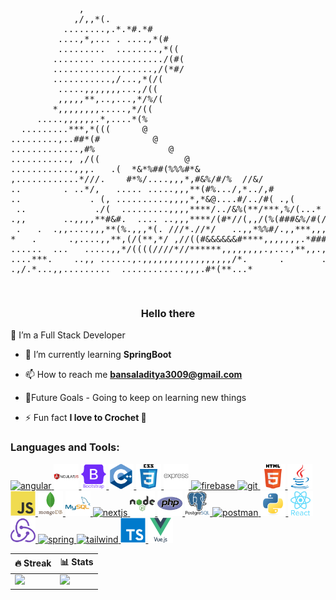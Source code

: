 <div style="display: flex; align-items: f;">
  <pre>
             ,                           
            ,/,,*(.                      
          ........,.*.*#.*#              
         ....,*,... . ....,*(#           
         .........  ........,*((         
        ........ ............/(#(        
        ...................,/(*#/                               _    _ _   _____               
        ...........,/...,*(/(                                  | |  | (_) |_   _|   
         .....,,,,,,,...,/((                                   | |__| |_    | |     __ _ _ __ ___         
         ,,,,,**,..,...,*/%/(                                  |  __  | |   | |    / _` | '_ ` _ \    
        *,,,,,,,,.....,*/((                                    | |  | | |  _| |_  | (_| | | | | | |    
     .....,,,,,,.*,....*(%                                     |_|  |_|_| |_____|  \__,_|_| |_| |_| 
  .........***,*(((      @               
.........,..##*(#          @             
.............,#%              @                                         
..........., ,/((                @                                              /\      | (_) |              
............,,,.   .(  *&*%##(%%%#*&                                           /  \   __| |_| |_ _   _  __ _ 
,............*///.    #*%/....,,,*,#&%/#/%  //&/                              / /\ \ / _` | | __| | | |/ _` |       
..        . ..*/,   ..... .....,,,**(#%.../,*../,#             ,,,           / ____ \ (_| | | |_| |_| | (_| |   
..             . (, ..........,,,,*,*&@....#/../#( .,(          (%(#&%      /_/    \_\__,_|_|\__|\__, |\__,_| 
 ..             ./(  .........,,,,****/../&%(**/***,%/(...* .*.&&&&&&&                            __/ |           
.,,       ..,,,,**#&#.  .... ..,,,****/(#*//(,,/(%(###&%/#(/*%%//#&#/,                           |___/                 
 .   .  .,,....,,,**(%.,,,*(. ///*.//*/   ..,,*%%#/.,,***,,,*,,,*.###(
*   .      .,....,,**,(/(**,*/ ,//((#&&&&&&#****,,,,,,,.*######%%%%%/*
......  ...   .....,,*/((((////*//******,,,,,,,,.,...,**,,.,,,**../.,.
....***.    ..,, ......,.,,,,,,,,,,,,,,,,,/*.      .       ...*#*,.,..
.,/.*...,,.........  ............,,,.#*(**...*              .. ...,.,.
  </pre>
</div>

<h3 align="center">Hello there</h3>
🤗 I’m a Full Stack Developer
  
- 🌱 I’m currently learning **SpringBoot**

- 📫 How to reach me **bansaladitya3009@gmail.com**

- 🔮Future Goals - Going to keep on learning new things

- ⚡ Fun fact **I love to Crochet 🧶**

<p align="left">
</p>

<h3 align="left">Languages and Tools:</h3>
<p align="left"> <a href="https://angular.io" target="_blank" rel="noreferrer"> <img src="https://angular.io/assets/images/logos/angular/angular.svg" alt="angular" width="40" height="40"/> </a> <a href="https://angular.io" target="_blank" rel="noreferrer"> <img src="https://raw.githubusercontent.com/devicons/devicon/master/icons/angularjs/angularjs-original-wordmark.svg" alt="angularjs" width="40" height="40"/> </a> <a href="https://getbootstrap.com" target="_blank" rel="noreferrer"> <img src="https://raw.githubusercontent.com/devicons/devicon/master/icons/bootstrap/bootstrap-plain-wordmark.svg" alt="bootstrap" width="40" height="40"/> </a> <a href="https://www.w3schools.com/cpp/" target="_blank" rel="noreferrer"> <img src="https://raw.githubusercontent.com/devicons/devicon/master/icons/cplusplus/cplusplus-original.svg" alt="cplusplus" width="40" height="40"/> </a> <a href="https://www.w3schools.com/css/" target="_blank" rel="noreferrer"> <img src="https://raw.githubusercontent.com/devicons/devicon/master/icons/css3/css3-original-wordmark.svg" alt="css3" width="40" height="40"/> </a> <a href="https://expressjs.com" target="_blank" rel="noreferrer"> <img src="https://raw.githubusercontent.com/devicons/devicon/master/icons/express/express-original-wordmark.svg" alt="express" width="40" height="40"/> </a> <a href="https://firebase.google.com/" target="_blank" rel="noreferrer"> <img src="https://www.vectorlogo.zone/logos/firebase/firebase-icon.svg" alt="firebase" width="40" height="40"/> </a> <a href="https://git-scm.com/" target="_blank" rel="noreferrer"> <img src="https://www.vectorlogo.zone/logos/git-scm/git-scm-icon.svg" alt="git" width="40" height="40"/> </a> <a href="https://www.w3.org/html/" target="_blank" rel="noreferrer"> <img src="https://raw.githubusercontent.com/devicons/devicon/master/icons/html5/html5-original-wordmark.svg" alt="html5" width="40" height="40"/> </a> <a href="https://www.java.com" target="_blank" rel="noreferrer"> <img src="https://raw.githubusercontent.com/devicons/devicon/master/icons/java/java-original.svg" alt="java" width="40" height="40"/> </a> <a href="https://developer.mozilla.org/en-US/docs/Web/JavaScript" target="_blank" rel="noreferrer"> <img src="https://raw.githubusercontent.com/devicons/devicon/master/icons/javascript/javascript-original.svg" alt="javascript" width="40" height="40"/> </a> <a href="https://www.mongodb.com/" target="_blank" rel="noreferrer"> <img src="https://raw.githubusercontent.com/devicons/devicon/master/icons/mongodb/mongodb-original-wordmark.svg" alt="mongodb" width="40" height="40"/> </a> <a href="https://www.mysql.com/" target="_blank" rel="noreferrer"> <img src="https://raw.githubusercontent.com/devicons/devicon/master/icons/mysql/mysql-original-wordmark.svg" alt="mysql" width="40" height="40"/> </a> <a href="https://nextjs.org/" target="_blank" rel="noreferrer"> <img src="https://cdn.worldvectorlogo.com/logos/nextjs-2.svg" alt="nextjs" width="40" height="40"/> </a> <a href="https://nodejs.org" target="_blank" rel="noreferrer"> <img src="https://raw.githubusercontent.com/devicons/devicon/master/icons/nodejs/nodejs-original-wordmark.svg" alt="nodejs" width="40" height="40"/> </a> <a href="https://www.php.net" target="_blank" rel="noreferrer"> <img src="https://raw.githubusercontent.com/devicons/devicon/master/icons/php/php-original.svg" alt="php" width="40" height="40"/> </a> <a href="https://www.postgresql.org" target="_blank" rel="noreferrer"> <img src="https://raw.githubusercontent.com/devicons/devicon/master/icons/postgresql/postgresql-original-wordmark.svg" alt="postgresql" width="40" height="40"/> </a> <a href="https://postman.com" target="_blank" rel="noreferrer"> <img src="https://www.vectorlogo.zone/logos/getpostman/getpostman-icon.svg" alt="postman" width="40" height="40"/> </a> <a href="https://www.python.org" target="_blank" rel="noreferrer"> <img src="https://raw.githubusercontent.com/devicons/devicon/master/icons/python/python-original.svg" alt="python" width="40" height="40"/> </a> <a href="https://reactjs.org/" target="_blank" rel="noreferrer"> <img src="https://raw.githubusercontent.com/devicons/devicon/master/icons/react/react-original-wordmark.svg" alt="react" width="40" height="40"/> </a> <a href="https://redux.js.org" target="_blank" rel="noreferrer"> <img src="https://raw.githubusercontent.com/devicons/devicon/master/icons/redux/redux-original.svg" alt="redux" width="40" height="40"/> </a> <a href="https://spring.io/" target="_blank" rel="noreferrer"> <img src="https://www.vectorlogo.zone/logos/springio/springio-icon.svg" alt="spring" width="40" height="40"/> </a> <a href="https://tailwindcss.com/" target="_blank" rel="noreferrer"> <img src="https://www.vectorlogo.zone/logos/tailwindcss/tailwindcss-icon.svg" alt="tailwind" width="40" height="40"/> </a> <a href="https://www.typescriptlang.org/" target="_blank" rel="noreferrer"> <img src="https://raw.githubusercontent.com/devicons/devicon/master/icons/typescript/typescript-original.svg" alt="typescript" width="40" height="40"/> </a> <a href="https://vuejs.org/" target="_blank" rel="noreferrer"> <img src="https://raw.githubusercontent.com/devicons/devicon/master/icons/vuejs/vuejs-original-wordmark.svg" alt="vuejs" width="40" height="40"/> </a> </p>

| 🔥 Streak | 📊 Stats |
| --- | --- |
| <img src="https://github-readme-streak-stats.herokuapp.com/?user=adityabansal1402&theme=dark" width="100%"> | <img src="https://github-readme-stats.vercel.app/api?username=adityabansal1402&show_icons=true&theme=dark&locale=en" width="100%"> |

